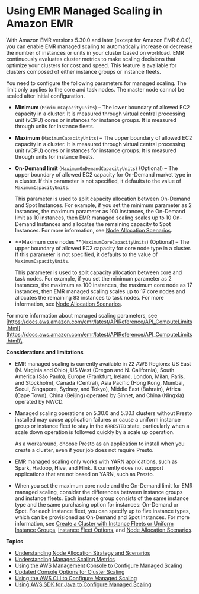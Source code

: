 # Using EMR Managed Scaling in Amazon EMR<a name="emr-managed-scaling"></a>

With Amazon EMR versions 5\.30\.0 and later \(except for Amazon EMR 6\.0\.0\), you can enable EMR managed scaling to automatically increase or decrease the number of instances or units in your cluster based on workload\. EMR continuously evaluates cluster metrics to make scaling decisions that optimize your clusters for cost and speed\. This feature is available for clusters composed of either instance groups or instance fleets\.

You need to configure the following parameters for managed scaling\. The limit only applies to the core and task nodes\. The master node cannot be scaled after initial configuration\.
+ **Minimum** \(`MinimumCapacityUnits`\) – The lower boundary of allowed EC2 capacity in a cluster\. It is measured through virtual central processing unit \(vCPU\) cores or instances for instance groups\. It is measured through units for instance fleets\. 
+ **Maximum** \(`MaximumCapacityUnits`\) – The upper boundary of allowed EC2 capacity in a cluster\. It is measured through virtual central processing unit \(vCPU\) cores or instances for instance groups\. It is measured through units for instance fleets\. 
+ **On\-Demand limit** \(`MaximumOnDemandCapacityUnits`\) \(Optional\) – The upper boundary of allowed EC2 capacity for On\-Demand market type in a cluster\. If this parameter is not specified, it defaults to the value of `MaximumCapacityUnits`\. 

  This parameter is used to split capacity allocation between On\-Demand and Spot Instances\. For example, if you set the minimum parameter as 2 instances, the maximum parameter as 100 instances, the On\-Demand limit as 10 instances, then EMR managed scaling scales up to 10 On\-Demand Instances and allocates the remaining capacity to Spot Instances\. For more information, see [Node Allocation Scenarios](managed-scaling-allocation-strategy.md#node-allocation-scenarios)\.
+ **Maximum core nodes **\(`MaximumCoreCapacityUnits`\) \(Optional\) – The upper boundary of allowed EC2 capacity for core node type in a cluster\. If this parameter is not specified, it defaults to the value of `MaximumCapacityUnits`\. 

  This parameter is used to split capacity allocation between core and task nodes\. For example, if you set the minimum parameter as 2 instances, the maximum as 100 instances, the maximum core node as 17 instances, then EMR managed scaling scales up to 17 core nodes and allocates the remaining 83 instances to task nodes\. For more information, see [Node Allocation Scenarios](managed-scaling-allocation-strategy.md#node-allocation-scenarios)\. 

For more information about managed scaling parameters, see [https://docs.aws.amazon.com/emr/latest/APIReference/API_ComputeLimits.html](https://docs.aws.amazon.com/emr/latest/APIReference/API_ComputeLimits.html)\.

**Considerations and limitations**
+ EMR managed scaling is currently available in 22 AWS Regions: US East \(N\. Virginia and Ohio\), US West \(Oregon and N\. California\), South America \(São Paulo\), Europe \(Frankfurt, Ireland, London, Milan, Paris, and Stockholm\), Canada \(Central\), Asia Pacific \(Hong Kong, Mumbai, Seoul, Singapore, Sydney, and Tokyo\), Middle East \(Bahrain\), Africa \(Cape Town\), China \(Beijing\) operated by Sinnet, and China \(Ningxia\) operated by NWCD\.
+ Managed scaling operations on 5\.30\.0 and 5\.30\.1 clusters without Presto installed may cause application failures or cause a uniform instance group or instance fleet to stay in the `ARRESTED` state, particularly when a scale down operation is followed quickly by a scale up operation\.

  As a workaround, choose Presto as an application to install when you create a cluster, even if your job does not require Presto\.
+ EMR managed scaling only works with YARN applications, such as Spark, Hadoop, Hive, and Flink\. It currently does not support applications that are not based on YARN, such as Presto\.
+ When you set the maximum core node and the On\-Demand limit for EMR managed scaling, consider the differences between instance groups and instance fleets\. Each instance group consists of the same instance type and the same purchasing option for instances: On\-Demand or Spot\. For each instance fleet, you can specify up to five instance types, which can be provisioned as On\-Demand and Spot Instances\. For more information, see [Create a Cluster with Instance Fleets or Uniform Instance Groups](https://docs.aws.amazon.com/emr/latest/ManagementGuide/emr-instance-group-configuration.html), [Instance Fleet Options](https://docs.aws.amazon.com/emr/latest/ManagementGuide/emr-instance-fleet.html#emr-instance-fleet-options), and [Node Allocation Scenarios](managed-scaling-allocation-strategy.md#node-allocation-scenarios)\.

**Topics**
+ [Understanding Node Allocation Strategy and Scenarios](managed-scaling-allocation-strategy.md)
+ [Understanding Managed Scaling Metrics](managed-scaling-metrics.md)
+ [Using the AWS Management Console to Configure Managed Scaling](managed-scaling-console.md)
+ [Updated Console Options for Cluster Scaling](managed-scaling-console-updates.md)
+ [Using the AWS CLI to Configure Managed Scaling](managed-scaling-cli.md)
+ [Using AWS SDK for Java to Configure Managed Scaling](managed-scaling-sdk.md)